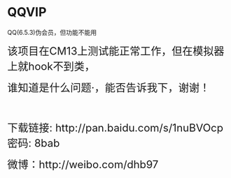 # QQVIP
QQ(6.5.3)伪会员，但功能不能用

<p>
	<span style="font-size:24px;">该项目在CM13上测试能正常工作，但在模拟器上就hook不到类，</span>
</p>
<p>
	<span style="font-size:24px;">谁知道是什么问题·，能否告诉我下，谢谢！</span>
</p>
<p>
	<span style="font-size:24px;"><br />
	</span>
</p>
<p>
	<span style="font-size:24px;">下载链接: http://pan.baidu.com/s/1nuBVOcp 密码: 8bab</span>
</p>
<p>
	<span style="font-size:24px;">微博：http://weibo.com/dhb97<br />
	</span>
</p>
<p>
	<span style="font-size:24px;"><br />
	</span>
</p>
<p>
	<span style="font-size:24px;"><br />
	</span>
</p>
